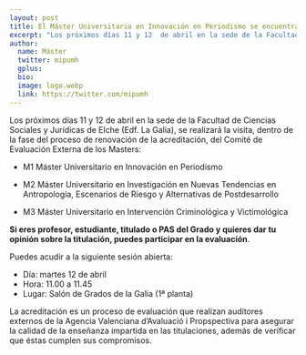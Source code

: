 ```yaml
---
layout: post
title: El Máster Universitario en Innovación en Periodismo se encuentra en fase de evaluación
excerpt: "Los próximos días 11 y 12  de abril en la sede de la Facultad de Ciencias Sociales y Jurídicas de Elche (Edf. La Galia), se realizará la visita, dentro de la fase del proceso de renovación de la acreditación, del Comité de Evaluación Externa de los Masters."
author:
  name: Máster
  twitter: mipumh
  gplus:  
  bio: 
  image: logo.webp
  link: https://twitter.com/mipumh
---
```

Los próximos días 11 y 12  de abril en la sede de la Facultad de Ciencias Sociales y Jurídicas de Elche (Edf. La Galia), se realizará la visita, dentro de la fase del proceso de renovación de la acreditación, del Comité de Evaluación Externa de los Masters:

- M1 Máster Universitario en Innovación en Periodismo

- M2 Máster Universitario en Investigación en Nuevas Tendencias en Antropología, Escenarios de Riesgo y Alternativas de Postdesarrollo

- M3 Máster Universitario en Intervención Criminológica y Victimológica

**Si eres profesor, estudiante, titulado o PAS del Grado y quieres dar tu opinión sobre la titulación, puedes participar en la evaluación**.

Puedes acudir a la siguiente sesión abierta:

- Día: martes 12 de abril
- Hora: 11.00 a 11.45
- Lugar: Salón de Grados de la Galia (1ª planta)

La acreditación es un proceso de evaluación que realizan auditores externos de la Agencia Valenciana d’Avaluació i Propspectiva para asegurar la calidad de la enseñanza impartida en las titulaciones, además de verificar que éstas cumplen sus compromisos.

